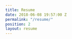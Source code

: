 ```yaml
---
title: Resume
date: 2018-06-08 19:57:00 Z
permalink: "/resume/"
position: 2
layout: resume
---
```


